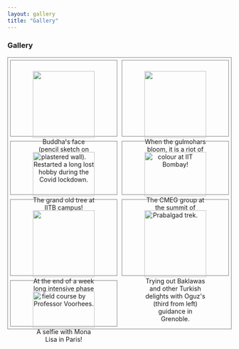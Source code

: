 ```yaml
---
layout: gallery
title: "Gallery"
---
```


### **Gallery**

<div align="center" style="display: grid; grid-template-columns: 1fr 1fr; gap: 10px; border: 1px solid grey; padding: 5px;">

<div style="border: 1px solid grey; padding: 10px;">
  <figure>
    <img width="100%" src="assets/img/gallery/buddha-pencil-drawing.jpg">
    <figcaption> Buddha's face (pencil sketch on plastered wall). Restarted a long lost hobby during the Covid lockdown. </figcaption>
  </figure>
</div>

<div style="border: 1px solid grey; padding: 10px;">
  <figure>
    <img width="100%" src="assets/img/gallery/gulmohar_bloom.jpg">
    <figcaption> When the gulmohars bloom, it is a riot of colour at IIT Bombay! </figcaption>
  </figure>
</div>

<div style="border: 1px solid grey; padding: 10px;">
  <figure>
    <img width="100%" src="assets/img/gallery/iitb_tree.jpg">
    <figcaption> The grand old tree at IITB campus! </figcaption>
  </figure>
</div>

<div style="border: 1px solid grey; padding: 10px;">
  <figure>
    <img width="100%" src="assets/img/gallery/Prabalgad_trek.jpg">
    <figcaption> The CMEG group at the summit of Prabalgad trek. </figcaption>
  </figure>
</div>

<div style="border: 1px solid grey; padding: 10px;">
  <figure>
    <img width="100%" src="assets/img/gallery/phase_field_course.jpg">
    <figcaption> At the end of a week long intensive phase field course by Professor Voorhees. </figcaption>
  </figure>
</div>

<div style="border: 1px solid grey; padding: 10px;">
  <figure>
    <img width="100%" src="assets/img/gallery/grenoble-group.jpg">
    <figcaption> Trying out Baklawas and other Turkish delights with Oguz's (third from left) guidance in Grenoble.</figcaption>
  </figure>
</div>

<div style="border: 1px solid grey; padding: 10px;">
  <figure>
    <img width="100%" src="assets/img/gallery/selfie-with-MonaLisa.jpg">
    <figcaption> A selfie with Mona Lisa in Paris! </figcaption>
  </figure>
</div>

</div>

